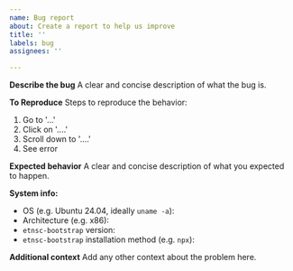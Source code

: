 ```yaml
---
name: Bug report
about: Create a report to help us improve
title: ''
labels: bug
assignees: ''

---
```


**Describe the bug**
A clear and concise description of what the bug is.

**To Reproduce**
Steps to reproduce the behavior:
1. Go to '...'
2. Click on '....'
3. Scroll down to '....'
4. See error

**Expected behavior**
A clear and concise description of what you expected to happen.

**System info:**
 - OS (e.g. Ubuntu 24.04, ideally `uname -a`):
-  Architecture (e.g. x86):
 - `etnsc-bootstrap` version:
 - `etnsc-bootstrap` installation method (e.g. `npx`):

**Additional context**
Add any other context about the problem here.
